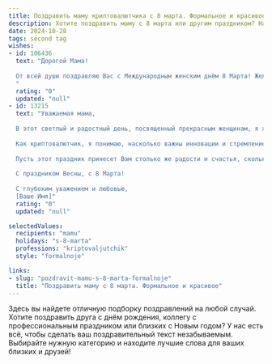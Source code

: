 ```yaml
---
title: Поздравить маму криптовалютчика с 8 марта. Формальное и красивое
description: Хотите поздравить маму с 8 марта или другим праздником? Наш ИИ создаст незабываемое поздравление, а вы обязательно выделитесь среди других.  
date: 2024-10-28
tags: second tag
wishes:
- id: 106436
  text: "Дорогой Мама!
  
  От всей души поздравляю Вас с Международным женским днём 8 Марта! Желаю Вам крепкого здоровья, неиссякаемой энергии,  радости и благополучия. Пусть Ваш профессиональный путь в сфере криптовалют будет успешным и принесет Вам заслуженное признание.  Пусть каждый день будет наполнен любовью, заботой и приятными моментами. С праздником!
  "
  rating: "0"
  updated: "null"
- id: 13215
  text: "Уважаемая мама,
  
  В этот светлый и радостный день, посвященный прекрасным женщинам, я хочу выразить свою искреннюю благодарность и глубокое уважение. Ваш неиссякаемый труд, забота и поддержка всегда были для меня примером и опорой.
  
  Как криптовалютчик, я понимаю, насколько важны инновации и стремление к новым горизонтам, и в этом Вы всегда были моим вдохновением. Ваша мудрость и сила духа помогали мне преодолевать все трудности на пути к достижению целей.
  
  Пусть этот праздник принесет Вам столько же радости и счастья, сколько Вы дарите другим. Желаю Вам здоровья, благополучия и новых успехов во всех начинаниях.
  
  С праздником Весны, с 8 Марта!
  
  С глубоким уважением и любовью,
  [Ваше Имя]"
  rating: "0"
  updated: "null"

selectedValues:
  recipients: "mamu"
  holidays: "s-8-marta"
  professions: "kriptovaljutchik"
  style: "formalnoje"

links:
- slug: "pozdravit-mamu-s-8-marta-formalnoje"
  title: "Поздравить маму с 8 марта. Формальное и красивое"
---
```


Здесь вы найдете отличную подборку поздравлений на любой случай.
Хотите поздравить друга с днём рождения, коллегу с профессиональным праздником или близких с Новым годом? У нас есть всё, чтобы сделать ваш поздравительный текст незабываемым. Выбирайте нужную категорию и находите лучшие слова для ваших близких и друзей!
